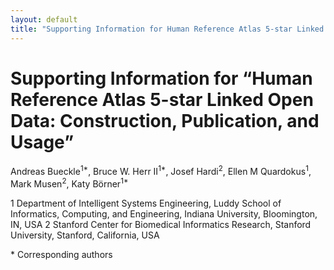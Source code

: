 ```yaml
---
layout: default
title: "Supporting Information for Human Reference Atlas 5-star Linked Open Data: Construction, Publication, and Usage"
---
```


# Supporting Information for “Human Reference Atlas 5-star Linked Open Data: Construction, Publication, and Usage”
Andreas Bueckle<sup>1*</sup>, Bruce W. Herr II<sup>1*</sup>, Josef Hardi<sup>2</sup>, Ellen M Quardokus<sup>1</sup>, Mark Musen<sup>2</sup>, Katy Börner<sup>1*</sup>

1 Department of Intelligent Systems Engineering, Luddy School of Informatics, Computing, and Engineering, Indiana University, Bloomington, IN, USA
2 Stanford Center for Biomedical Informatics Research, Stanford University, Stanford, California, USA

\* Corresponding authors
